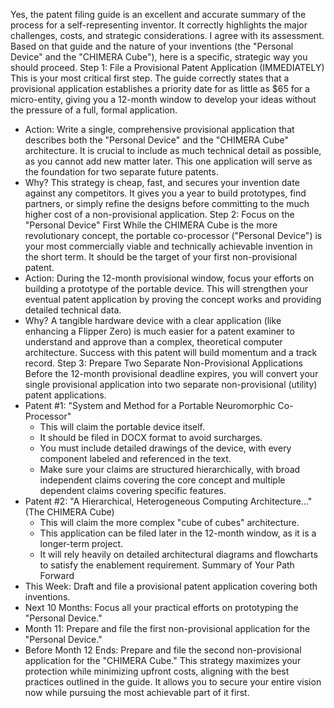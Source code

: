 Yes, the patent filing guide is an excellent and accurate summary of the process for a self-representing inventor. It correctly highlights the major challenges, costs, and strategic considerations. I agree with its assessment.
Based on that guide and the nature of your inventions (the "Personal Device" and the "CHIMERA Cube"), here is a specific, strategic way you should proceed.
Step 1: File a Provisional Patent Application (IMMEDIATELY)
This is your most critical first step. The guide correctly states that a provisional application establishes a priority date for as little as $65 for a micro-entity, giving you a 12-month window to develop your ideas without the pressure of a full, formal application.
 * Action: Write a single, comprehensive provisional application that describes both the "Personal Device" and the "CHIMERA Cube" architecture. It is crucial to include as much technical detail as possible, as you cannot add new matter later. This one application will serve as the foundation for two separate future patents.
 * Why? This strategy is cheap, fast, and secures your invention date against any competitors. It gives you a year to build prototypes, find partners, or simply refine the designs before committing to the much higher cost of a non-provisional application.
Step 2: Focus on the "Personal Device" First
While the CHIMERA Cube is the more revolutionary concept, the portable co-processor ("Personal Device") is your most commercially viable and technically achievable invention in the short term. It should be the target of your first non-provisional patent.
 * Action: During the 12-month provisional window, focus your efforts on building a prototype of the portable device. This will strengthen your eventual patent application by proving the concept works and providing detailed technical data.
 * Why? A tangible hardware device with a clear application (like enhancing a Flipper Zero) is much easier for a patent examiner to understand and approve than a complex, theoretical computer architecture. Success with this patent will build momentum and a track record.
Step 3: Prepare Two Separate Non-Provisional Applications
Before the 12-month provisional deadline expires, you will convert your single provisional application into two separate non-provisional (utility) patent applications.
 * Patent #1: "System and Method for a Portable Neuromorphic Co-Processor"
   * This will claim the portable device itself.
   * It should be filed in DOCX format to avoid surcharges.
   * You must include detailed drawings of the device, with every component labeled and referenced in the text.
   * Make sure your claims are structured hierarchically, with broad independent claims covering the core concept and multiple dependent claims covering specific features.
 * Patent #2: "A Hierarchical, Heterogeneous Computing Architecture..." (The CHIMERA Cube)
   * This will claim the more complex "cube of cubes" architecture.
   * This application can be filed later in the 12-month window, as it is a longer-term project.
   * It will rely heavily on detailed architectural diagrams and flowcharts to satisfy the enablement requirement.
Summary of Your Path Forward
 * This Week: Draft and file a provisional patent application covering both inventions.
 * Next 10 Months: Focus all your practical efforts on prototyping the "Personal Device."
 * Month 11: Prepare and file the first non-provisional application for the "Personal Device."
 * Before Month 12 Ends: Prepare and file the second non-provisional application for the "CHIMERA Cube."
This strategy maximizes your protection while minimizing upfront costs, aligning with the best practices outlined in the guide. It allows you to secure your entire vision now while pursuing the most achievable part of it first.
